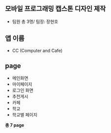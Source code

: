 ## 모바일 프로그래밍 캡스톤 디자인 제작
- 팀원 총 3명/ 팀장: 장현호

## 앱 이름
- CC (Computer and Cafe)

## page
- 메인화면
- 마이페이지
- 로그인 화면
- 추천게시
- 카페
- 학교
- 학교별 페이지

__총 7 page__


